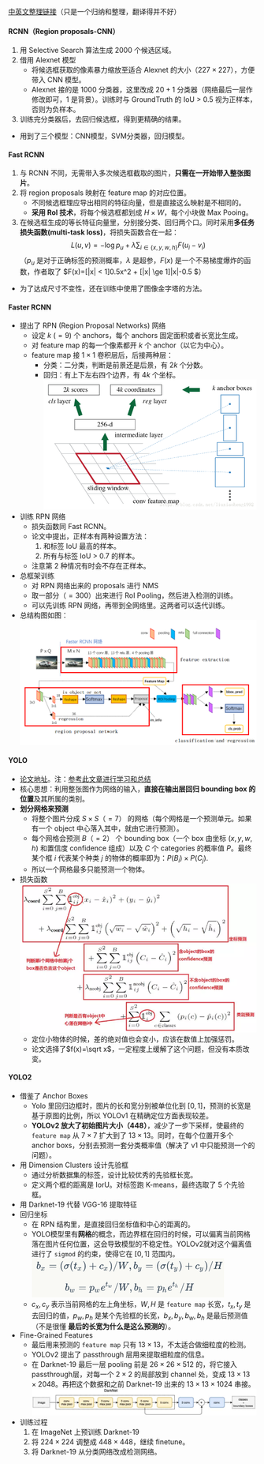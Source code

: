 [中英文整理链接](https://github.com/SnailTyan/deep-learning-papers-translation)（只是一个归纳和整理，翻译得并不好）

#### RCNN（Region proposals-CNN）

1. 用 Selective Search 算法生成 $2000$ 个候选区域。
2. 借用 Alexnet 模型
	+ 将候选框获取的像素暴力缩放至适合 Alexnet 的大小（$227 \times 227$），方便带入 CNN 模型。
	+ Alexnet 接的是 $1000$ 分类器，这里改成 $20+1$ 分类器（网络最后一层作修改即可，$1$ 是背景）。训练时与 GroundTruth 的 IoU > 0.5 视为正样本，否则为负样本。
3. 训练完分类器后，去回归候选框，得到更精确的结果。
+ 用到了三个模型：CNN模型，SVM分类器，回归模型。

#### Fast RCNN

1. 与 RCNN 不同，无需带入多次候选框截取的图片，**只需在一开始带入整张图片**。
2. 将 region proposals 映射在 feature map 的对应位置。
	+ 不同候选框理应导出相同的特征向量，但是直接这么映射是不相同的。
	+ **采用 RoI 技术**，将每个候选框都划成 $H \times W$，每个小块做 Max Pooing。
3. 在候选框生成的等长特征向量里，分别接分类、回归两个口。同时采用**多任务损失函数(multi-task loss)**，将损失函数合在一起：
	$$L(u,v)=-\log p_u + \lambda \sum_{i \in \{ x,y,w,h\}} F(u_i-v_i)$$
    （$p_u$ 是对于正确标签的预测概率，$\lambda$ 是超参，$F(x)$ 是一个不易梯度爆炸的函数，作者取了 $F(x)=[|x| < 1]0.5x^2 + [|x| \ge 1]|x|-0.5 $）
+ 为了达成尺寸不变性，还在训练中使用了图像金字塔的方法。

#### Faster RCNN

+ 提出了 RPN (Region Proposal Networks) 网络
	- 设定 $k~(=9)$ 个 anchors，每个 anchors 固定面积或者长宽比生成。
	- 对 feature map 的每一个像素都开 $k$ 个 anchor（以它为中心）。
	- feature map 接 $1 \times 1$ 卷积层后，后接两种层：
		+ 分类：二分类，判断是前景还是后景，有 $2k$ 个分数。
		+ 回归：有上下左右四个边界，有 $4k$ 个坐标。
	![](RPN.png)
+ 训练 RPN 网络
	- 损失函数同 Fast RCNN。
	- 论文中提出，正样本有两种设置方法：
		1. 和标签 IoU 最高的样本。
		2. 所有与标签 IoU > 0.7 的样本。
	- 注意第 $2$ 种情况有时会不存在正样本。
+ 总框架训练
	- 对 RPN 网络出来的 proposals 进行 NMS
	- 取一部分（$=300$）出来进行 RoI Pooling，然后进入检测的训练。
	- 可以先训练 RPN 网络，再带到全网络里。这两者可以迭代训练。
+ 总结构图如图：
    ![](FasterRCNN.png)

#### YOLO

+ [论文地址](http://arxiv.org/abs/1506.02640)。注：[参考此文章进行学习和总结](https://blog.csdn.net/guleileo/article/details/80581858)
+ 核心思想：利用整张图作为网络的输入，**直接在输出层回归 bounding box 的位置**及其所属的类别。
+ **划分网格来预测**
	- 将整个图片分成 $S \times S（=7）$ 的网格（每个网格是一个预测单元。如果有一个 object 中心落入其中，就由它进行预测）。
	- 每个网格会预测 $B（=2）$ 个 bounding box（一个 box 由坐标 $(x,y,w,h)$ 和置信度 confidence 组成）以及 $C$ 个 categories 的概率值 $P$。最终某个框 $i$ 代表某个种类 $j$ 的物体的概率即为：$P(B_i) \times P(C_j)$.
	- 所以一个网格最多只能预测一个物体。
+ 损失函数
	![](YOLOv1.png)
    - 定位小物体的时候，差的绝对值也会变小，应该在数值上加强惩罚。
    - 论文选择了$f(x)=\sqrt x$，一定程度上缓解了这个问题，但没有本质改变。

#### YOLO2

+ 借鉴了 Anchor Boxes
	- Yolo 里回归边框时，图片的长和宽分别被单位化到 $[0,1]$，预测的长宽是基于原图的比例，所以 YOLOv1 在精确定位方面表现较差。
	- **YOLOv2 放大了初始图片大小（448）**，减少了一步下采样，使最终的 `feature map` 从 $7 \times 7$ 扩大到了 $13 \times 13$。同时，在每个位置开多个 anchor boxs，分别去预测一套分类概率值（解决了 v1 中只能预测一个的问题）。
+ 用 Dimension Clusters 设计先验框
	- 通过分析数据集的标签，设计比较优秀的先验框长宽。
	- 定义两个框的距离是 IorU。对标签跑 K-means，最终选取了 $5$ 个先验框。
+ 用 Darknet-19 代替 VGG-16 提取特征
+ 回归坐标
	- 在 RPN 结构里，是直接回归坐标值和中心的距离的。
	- YOLO模型里有**网格**的概念，而边界框在回归的时候，可以偏离当前网格落在图片任何位置，这会导致模型的不稳定性。YOLOv2就对这个偏离值进行了 `sigmod` 的约束，使得它在 $[0,1]$ 范围内。
	![](YOLOv2.png)
    - $c_x,c_y$ 表示当前网格的左上角坐标，$W,H$ 是 `feature map` 长宽，$t_x,t_y$ 是去回归的值，$p_w,p_h$ 是某个先验框的长宽，$b_x,b_y,b_w,b_h$ 是最后预测值（不是很懂 **最后的长宽为什么是这么预测的**）。
+ Fine-Grained Features
	- 最后用来预测的 `feature map` 只有 $13 \times 13$，不太适合做细粒度的检测。
	- YOLOv2 提出了 passthrough 层用来提取细粒度的信息。
	- 在 Darknet-19 最后一层 pooling 前是 $26 \times 26 \times 512$ 的，将它接入 passthrough层，对每一个 $2 \times 2$ 的局部放到 channel 处，变成 $13 \times 13 \times 2048$。再把这个数据和之前 Darknet-19 出来的 $13 \times 13 \times 1024$ 串接。
	![](YOLOv2_2.png)
+ 训练过程
	1. 在 ImageNet 上预训练 Darknet-19
	2. 将 $224 \times 224$ 调整成 $448 \times 448$，继续 finetune。
	3. 将 Darknet-19 从分类网络改成检测网络。